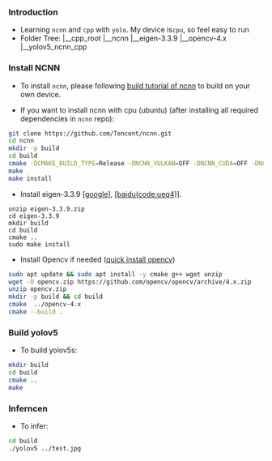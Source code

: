 <!-- Everylink I used to install =))
https://github.com/Tencent/ncnn/issues/3936
https://medium.com/mlearning-ai/deployment-of-pytorch-model-using-ncnn-bceff5d846b0
https://github.com/freshtechyy/NCNN-Deployment-image-classification-example/tree/main
https://docs.ultralytics.com/modes/export/#key-features-of-export-mode
https://convertmodel.com/#outputFormat=ncnn
https://github.com/daquexian/onnx-simplifier
https://github.com/nihui/ncnn-assets/tree/master/models
https://github.com/Tencent/ncnn/discussions/4541
https://github.com/triple-Mu/ncnn-examples/blob/main/cpp/yolov5/CMakeLists.txt
https://docs.opencv.org/4.x/d7/d9f/tutorial_linux_install.html
https://github.com/Tencent/ncnn/issues/3578
https://github.com/atanmarko/ncnn-with-cuda
 -->
### Introduction
- Learning `ncnn` and `cpp` with `yolo`. My device is`cpu`, so feel easy to run
- Folder Tree:
|__cpp_root
        |__ncnn
        |__eigen-3.3.9
        |__opencv-4.x
        |__yolov5_ncnn_cpp

### Install NCNN
- To install `ncnn`, please following [build tutorial of ncnn](https://github.com/Tencent/ncnn/wiki/how-to-build) to build on your own device.
<!-- https://waittim.github.io/2020/11/10/build-ncnn/ -->

- If you want to install ncnn with cpu (ubuntu) (after installing all required dependencies in `ncnn` repo):

```bash
git clone https://github.com/Tencent/ncnn.git
cd ncnn
mkdir -p build
cd build
cmake -DCMAKE_BUILD_TYPE=Release -DNCNN_VULKAN=OFF -DNCNN_CUDA=OFF -DNCNN_RUNTIME_CPU=ON  -DNCNN_SYSTEM_GLSLANG=ON -DNCNN_SHARED_LIB=ON ..
make
make install
```

- Install eigen-3.3.9 [[google]](https://drive.google.com/file/d/1rqO74CYCNrmRAg8Rra0JP3yZtJ-rfket/view?usp=sharing), [[baidu(code:ueq4)]](https://pan.baidu.com/s/15kEfCxpy-T7tz60msxxExg).

```shell
unzip eigen-3.3.9.zip
cd eigen-3.3.9
mkdir build
cd build
cmake ..
sudo make install
```

- Install Opencv if needed ([quick install opencv](https://docs.opencv.org/4.x/d7/d9f/tutorial_linux_install.html))

```bash
sudo apt update && sudo apt install -y cmake g++ wget unzip
wget -O opencv.zip https://github.com/opencv/opencv/archive/4.x.zip
unzip opencv.zip
mkdir -p build && cd build
cmake  ../opencv-4.x
cmake --build .
```

### Build yolov5

- To build yolov5s:
```bash
mkdir build
cd build
cmake ..
make
```

### Inferncen

- To infer:
```bash
cd build
./yolov5 ../test.jpg
```




